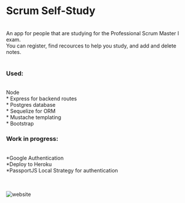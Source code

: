  # Scrum Self-Study
<br>
An app for people that are studying for the Professional Scrum Master I exam.
<br>
You can register, find recources to help you study, and add and delete notes.
<br>
<br>


### Used:
<br>
Node
<br>
* Express for backend routes
<br>
* Postgres database
<br>
* Sequelize for ORM
<br>
* Mustache templating
<br>
* Bootstrap


### Work in progress:
<br>
*Google Authentication
<br>
*Deploy to Heroku
<br>
*PassportJS Local Strategy for authentication
<br>
<br>
<br>

![website](https://i.imgur.com/giVE1CF.png)
